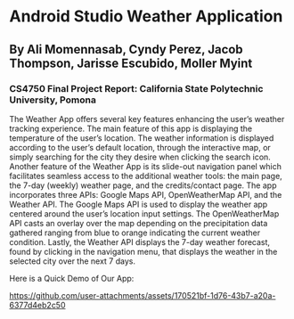 # Android Studio Weather Application
## By Ali Momennasab, Cyndy Perez, Jacob Thompson, Jarisse Escubido, Moller Myint

### CS4750 Final Project Report: California State Polytechnic University, Pomona

The Weather App offers several key features enhancing the user’s weather tracking experience. The main feature of this app is displaying the temperature of the user’s location. The weather information is displayed according to the user’s default location, through the interactive map, or simply searching for the city they desire when clicking the search icon. Another feature of the Weather App is its slide-out navigation panel which facilitates seamless access to the additional weather tools: the main page, the 7-day (weekly) weather page, and the credits/contact page. The app incorporates three APIs: Google Maps API, OpenWeatherMap API, and the Weather API. The Google Maps API is used to display the weather app centered around the user’s location input settings. The OpenWeatherMap API casts an overlay over the map depending on the precipitation data gathered ranging from blue to orange indicating the current weather condition. Lastly, the Weather API displays the 7-day weather forecast, found by clicking in the navigation menu, that displays the weather in the selected city over the next 7 days.

Here is a Quick Demo of Our App:


https://github.com/user-attachments/assets/170521bf-1d76-43b7-a20a-6377d4eb2c50

